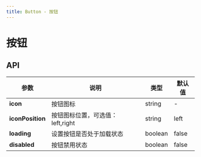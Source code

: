 ```yaml
---
title: Button - 按钮
---
```

# 按钮

<ClientOnly>
<template>
<Container title="类型">
<template #list>
<mi-button>普通按钮</mi-button>
<mi-button disabled>禁用按钮</mi-button>
<mi-button :loading="true">加载按钮</mi-button>
<mi-button :loading="loading" @click="loading=!loading">点击加载</mi-button>
<br/>
<br/>
<mi-button icon="jiazaizhong">左图标按钮</mi-button>
<mi-button icon="jiazaizhong" iconPosition="right">右图标按钮</mi-button>
<br/>
<br/>
<mi-button-group>
    <mi-button>上一页</mi-button>
    <mi-button>主页</mi-button>
    <mi-button>下一页</mi-button>
</mi-button-group>

</template>
<template #code>

  ```vue
<template>

    <mi-button>普通按钮</mi-button>
    <mi-button disabled>禁用按钮</mi-button>
    <mi-button :loading="true">加载按钮</mi-button>
    <mi-button :loading="loading" @click="loading=!loading">点击加载</mi-button>

    <mi-button icon="jiazaizhong">左图标按钮</mi-button>
    <mi-button icon="jiazaizhong" iconPosition="right">右图标按钮</mi-button>

    <mi-button-group>
      <mi-button>上一页</mi-button>
      <mi-button>主页</mi-button>
      <mi-button>下一页</mi-button>
    </mi-button-group>

</template>
<script>
    export default {
      components: {
          data() {
            return {
              loading: false,
            }
          }
      },
    };
</script>
  ```
</template>
</Container>
</template>
</ClientOnly>



## API
|    参数      | 说明 | 类型 | 默认值 |
| ----------   | ---  | ---- | ------ | 
| **icon**         | 按钮图标  | string | - |
| **iconPosition** | 按钮图标位置，可选值：left,right  | string | left |
| **loading**      | 设置按钮是否处于加载状态  | boolean | false |
| **disabled**     | 按钮禁用状态  | boolean | false|


<script>
  import Button from '../../src/components/button/Button.vue';
    import ButtonGroup from '../../src/components/button/ButtonGroup.vue';
  export default {
    components: {
    'mi-button':Button,
    'mi-button-group':ButtonGroup,
    },
        data() {
          return {
            loading: false,
            }
        }
  };
</script>